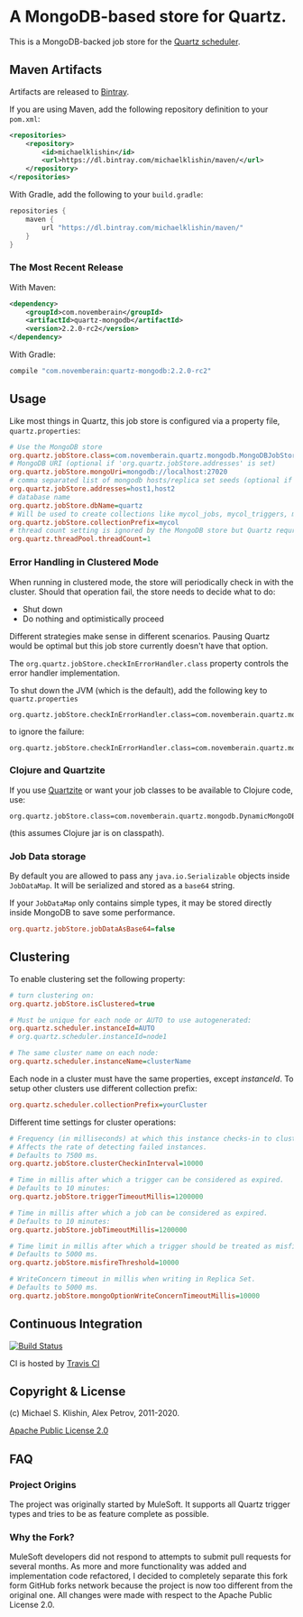 # A MongoDB-based store for Quartz.

This is a MongoDB-backed job store for the [Quartz scheduler](http://quartz-scheduler.org/).

## Maven Artifacts

Artifacts are released to [Bintray](https://bintray.com/michaelklishin/maven/).

If you are using Maven, add the following repository
definition to your `pom.xml`:

``` xml
<repositories>
    <repository>
        <id>michaelklishin</id>
        <url>https://dl.bintray.com/michaelklishin/maven/</url>
    </repository>
</repositories>
```

With Gradle, add the following to your `build.gradle`:

``` groovy
repositories {
    maven {
        url "https://dl.bintray.com/michaelklishin/maven/"
    }
}
```


### The Most Recent Release

With Maven:

``` xml
<dependency>
    <groupId>com.novemberain</groupId>
    <artifactId>quartz-mongodb</artifactId>
    <version>2.2.0-rc2</version>
</dependency>
```

With Gradle:

``` groovy
compile "com.novemberain:quartz-mongodb:2.2.0-rc2"
```


## Usage

Like most things in Quartz, this job store is configured
via a property file, `quartz.properties`:

``` ini
# Use the MongoDB store
org.quartz.jobStore.class=com.novemberain.quartz.mongodb.MongoDBJobStore
# MongoDB URI (optional if 'org.quartz.jobStore.addresses' is set)
org.quartz.jobStore.mongoUri=mongodb://localhost:27020
# comma separated list of mongodb hosts/replica set seeds (optional if 'org.quartz.jobStore.mongoUri' is set)
org.quartz.jobStore.addresses=host1,host2
# database name
org.quartz.jobStore.dbName=quartz
# Will be used to create collections like mycol_jobs, mycol_triggers, mycol_calendars, mycol_locks
org.quartz.jobStore.collectionPrefix=mycol
# thread count setting is ignored by the MongoDB store but Quartz requries it
org.quartz.threadPool.threadCount=1
```


### Error Handling in Clustered Mode

When running in clustered mode, the store will periodically check in
with the cluster. Should that operation fail, the store needs to
decide what to do:

 * Shut down
 * Do nothing and optimistically proceed

Different strategies make sense in different scenarios. Pausing Quartz would
be optimal but this job store currently doesn't have that option.

The `org.quartz.jobStore.checkInErrorHandler.class` property controls the error handler
implementation.

To shut down the JVM (which is the default), add the following key to `quartz.properties`

    org.quartz.jobStore.checkInErrorHandler.class=com.novemberain.quartz.mongodb.cluster.KamikazeErrorHandler

to ignore the failure:

    org.quartz.jobStore.checkInErrorHandler.class=com.novemberain.quartz.mongodb.cluster.NoOpErrorHandler




### Clojure and Quartzite

If you use [Quartzite](http://clojurequartz.info) or want your job classes to be available
to Clojure code, use:

    org.quartz.jobStore.class=com.novemberain.quartz.mongodb.DynamicMongoDBJobStore

(this assumes Clojure jar is on classpath).

### Job Data storage
By default you are allowed to pass any `java.io.Serializable` objects inside `JobDataMap`.
It will be serialized and stored as a `base64` string.

If your `JobDataMap` only contains simple types, it may be stored directly inside MongoDB to save some performance.

``` ini
org.quartz.jobStore.jobDataAsBase64=false
```

## Clustering

To enable clustering set the following property:

``` ini
# turn clustering on:
org.quartz.jobStore.isClustered=true

# Must be unique for each node or AUTO to use autogenerated:
org.quartz.scheduler.instanceId=AUTO
# org.quartz.scheduler.instanceId=node1

# The same cluster name on each node:
org.quartz.scheduler.instanceName=clusterName
```

Each node in a cluster must have the same properties, except *instanceId*.
To setup other clusters use different collection prefix:

``` ini
org.quartz.scheduler.collectionPrefix=yourCluster
```

Different time settings for cluster operations:

``` ini
# Frequency (in milliseconds) at which this instance checks-in to cluster.
# Affects the rate of detecting failed instances.
# Defaults to 7500 ms.
org.quartz.jobStore.clusterCheckinInterval=10000

# Time in millis after which a trigger can be considered as expired.
# Defaults to 10 minutes:
org.quartz.jobStore.triggerTimeoutMillis=1200000

# Time in millis after which a job can be considered as expired.
# Defaults to 10 minutes:
org.quartz.jobStore.jobTimeoutMillis=1200000

# Time limit in millis after which a trigger should be treated as misfired.
# Defaults to 5000 ms.
org.quartz.jobStore.misfireThreshold=10000

# WriteConcern timeout in millis when writing in Replica Set.
# Defaults to 5000 ms.
org.quartz.jobStore.mongoOptionWriteConcernTimeoutMillis=10000
```

## Continuous Integration

[![Build Status](https://secure.travis-ci.org/michaelklishin/quartz-mongodb.png?branch=master)](http://travis-ci.org/michaelklishin/quartz-mongodb)

CI is hosted by [Travis CI](http://travis-ci.org/)


## Copyright & License

(c) Michael S. Klishin, Alex Petrov, 2011-2020.

[Apache Public License 2.0](http://www.apache.org/licenses/LICENSE-2.0.html)


## FAQ

### Project Origins

The project was originally started by MuleSoft. It supports all Quartz trigger types and
tries to be as feature complete as possible.

### Why the Fork?

MuleSoft developers did not respond to attempts to submit pull
requests for several months. As more and more functionality was added
and implementation code refactored, I decided to completely separate
this fork form GitHub forks network because the project is now too
different from the original one. All changes were made with respect to
the Apache Public License 2.0. 
